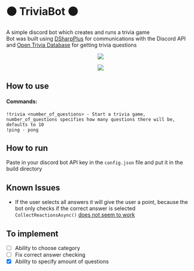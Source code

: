 # :orange_circle: TriviaBot :orange_circle:
A simple discord bot which creates and runs a trivia game <br/>
Bot was built using [DSharpPlus](https://github.com/DSharpPlus/DSharpPlus) for communications with the Discord API and [Open Trivia Database](https://opentdb.com/) for getting trivia questions
<p align="center">
  <img src="https://user-images.githubusercontent.com/31960595/232910045-fafe695f-da68-47dc-a762-06196a7137b2.png">
</p>
<p align="center">
  <img src="https://user-images.githubusercontent.com/31960595/232910507-df167eda-6bb6-41b5-8d2a-7c46a528ffd0.png">
</p>

## How to use
#### Commands:
```
!trivia <number_of_questions> - Start a trivia game, number_of_questions specifies how many questions there will be, defaults to 10
!ping - pong
```

## How to run
Paste in your discord bot API key in the ```config.json``` file and put it in the build directory

## Known Issues
+ If the user selects all answers it will give the user a point, because the bot only checks if the correct answer is selected ```CollectReactionsAsync()``` [does not seem to work](https://github.com/DSharpPlus/DSharpPlus/issues/1542)

## To implement
- [ ] Ability to choose category
- [ ] Fix correct answer checking
- [x] Ability to specify amount of questions
